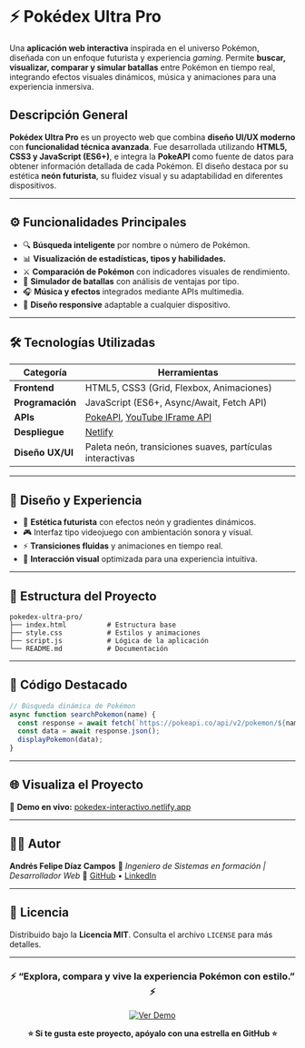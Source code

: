 # ⚡ Pokédex Ultra Pro

Una **aplicación web interactiva** inspirada en el universo Pokémon, diseñada con un enfoque futurista y experiencia *gaming*.
Permite **buscar, visualizar, comparar y simular batallas** entre Pokémon en tiempo real, integrando efectos visuales dinámicos, música y animaciones para una experiencia inmersiva.

##  Descripción General

**Pokédex Ultra Pro** es un proyecto web que combina **diseño UI/UX moderno** con **funcionalidad técnica avanzada**.
Fue desarrollada utilizando **HTML5, CSS3 y JavaScript (ES6+)**, e integra la **PokeAPI** como fuente de datos para obtener información detallada de cada Pokémon.
El diseño destaca por su estética **neón futurista**, su fluidez visual y su adaptabilidad en diferentes dispositivos.

---

## ⚙️ Funcionalidades Principales

* 🔍 **Búsqueda inteligente** por nombre o número de Pokémon.
* 📊 **Visualización de estadísticas, tipos y habilidades.**
* ⚔️ **Comparación de Pokémon** con indicadores visuales de rendimiento.
* 🧠 **Simulador de batallas** con análisis de ventajas por tipo.
* 🎧 **Música y efectos** integrados mediante APIs multimedia.
* 📱 **Diseño responsive** adaptable a cualquier dispositivo.

---

## 🛠️ Tecnologías Utilizadas

| Categoría        | Herramientas                                                                                                     |
| ---------------- | ---------------------------------------------------------------------------------------------------------------- |
| **Frontend**     | HTML5, CSS3 (Grid, Flexbox, Animaciones)                                                                         |
| **Programación** | JavaScript (ES6+, Async/Await, Fetch API)                                                                        |
| **APIs**         | [PokeAPI](https://pokeapi.co/), [YouTube IFrame API](https://developers.google.com/youtube/iframe_api_reference) |
| **Despliegue**   | [Netlify](https://www.netlify.com/)                                                                              |
| **Diseño UX/UI** | Paleta neón, transiciones suaves, partículas interactivas                                                        |

---

## 🎨 Diseño y Experiencia

* 🌈 **Estética futurista** con efectos neón y gradientes dinámicos.
* 🎮 Interfaz tipo videojuego con ambientación sonora y visual.
* ⚡ **Transiciones fluidas** y animaciones en tiempo real.
* 🧩 **Interacción visual** optimizada para una experiencia intuitiva.

---

## 📁 Estructura del Proyecto

```
pokedex-ultra-pro/
├── index.html          # Estructura base
├── style.css           # Estilos y animaciones
├── script.js           # Lógica de la aplicación
└── README.md           # Documentación
```

---

## 🧠 Código Destacado

```javascript
// Búsqueda dinámica de Pokémon
async function searchPokemon(name) {
  const response = await fetch(`https://pokeapi.co/api/v2/pokemon/${name.toLowerCase()}`);
  const data = await response.json();
  displayPokemon(data);
}
```

---

## 🌐 Visualiza el Proyecto

🔗 **Demo en vivo:** [pokedex-interactivo.netlify.app](https://pokedex-interactivo.netlify.app/)

---

## 👨‍💻 Autor

**Andrés Felipe Díaz Campos**
💼 *Ingeniero de Sistemas en formación | Desarrollador Web*
📎 [GitHub](https://github.com/pipediaz1234) • [LinkedIn](https://linkedin.com/in/andres-felipe-diaz-campos-398245207)

---

## 📄 Licencia

Distribuido bajo la **Licencia MIT**.
Consulta el archivo `LICENSE` para más detalles.

---

<div align="center">

### ⚡ “Explora, compara y vive la experiencia Pokémon con estilo.” ⚡

[![Ver Demo](https://img.shields.io/badge/VER_DEMO-POKÉDEX_ULTRA_PRO-ff00de?style=for-the-badge\&logo=netlify)](https://pokedex-interactivo.netlify.app)

**⭐ Si te gusta este proyecto, apóyalo con una estrella en GitHub ⭐**

</div>
